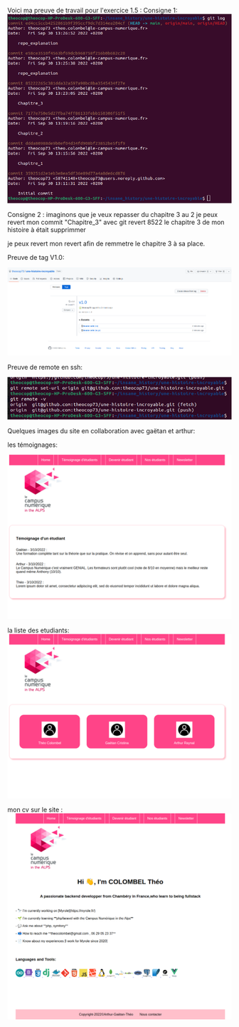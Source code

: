 Voici ma preuve de travail pour l'exercice 1.5 :
Consigne 1:
<img src="screen_git_log.png" alt="screen_git_log.png">



Consigne 2 :
 imaginons que je veux repasser du chapitre 3 au 2 je peux revert mon commit "Chapitre_3" avec git revert 8522
 le chapitre 3 de mon histoire à était supprimmer 

je peux revert mon revert afin de remmetre le chapitre 3 à sa place.


Preuve de tag V1.0:

<img src="tag_proof.png" alt="tag_proof.png">

Preuve de remote en ssh:

<img src="ssh_proof.png" alt="ssh_proof.png">


Quelques images du site en collaboration avec gaëtan et arthur:

les témoignages:

<img src="testimony.png">

la liste des etudiants:
<img src="students.png">

mon cv sur le site :
<img src="my_cv.png">
